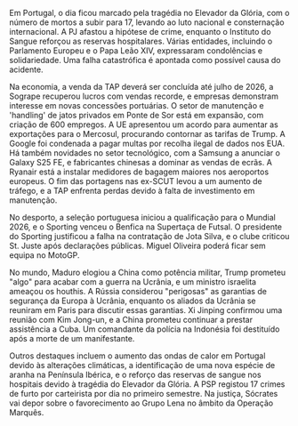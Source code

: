 Em Portugal, o dia ficou marcado pela tragédia no Elevador da Glória, com o número de mortos a subir para 17, levando ao luto nacional e consternação internacional. A PJ afastou a hipótese de crime, enquanto o Instituto do Sangue reforçou as reservas hospitalares. Várias entidades, incluindo o Parlamento Europeu e o Papa Leão XIV, expressaram condolências e solidariedade. Uma falha catastrófica é apontada como possível causa do acidente.

Na economia, a venda da TAP deverá ser concluída até julho de 2026, a Sogrape recuperou lucros com vendas recorde, e empresas demonstram interesse em novas concessões portuárias. O setor de manutenção e 'handling' de jatos privados em Ponte de Sor está em expansão, com criação de 600 empregos. A UE apresentou um acordo para aumentar as exportações para o Mercosul, procurando contornar as tarifas de Trump. A Google foi condenada a pagar multas por recolha ilegal de dados nos EUA. Há também novidades no setor tecnológico, com a Samsung a anunciar o Galaxy S25 FE, e fabricantes chinesas a dominar as vendas de ecrãs. A Ryanair está a instalar medidores de bagagem maiores nos aeroportos europeus. O fim das portagens nas ex-SCUT levou a um aumento de tráfego, e a TAP enfrenta perdas devido à falta de investimento em manutenção.

No desporto, a seleção portuguesa iniciou a qualificação para o Mundial 2026, e o Sporting venceu o Benfica na Supertaça de Futsal. O presidente do Sporting justificou a falha na contratação de Jota Silva, e o clube criticou St. Juste após declarações públicas. Miguel Oliveira poderá ficar sem equipa no MotoGP.

No mundo, Maduro elogiou a China como potência militar, Trump prometeu "algo" para acabar com a guerra na Ucrânia, e um ministro israelita ameaçou os houthis. A Rússia considerou "perigosas" as garantias de segurança da Europa à Ucrânia, enquanto os aliados da Ucrânia se reuniram em Paris para discutir essas garantias. Xi Jinping confirmou uma reunião com Kim Jong-un, e a China prometeu continuar a prestar assistência a Cuba. Um comandante da polícia na Indonésia foi destituído após a morte de um manifestante.

Outros destaques incluem o aumento das ondas de calor em Portugal devido às alterações climáticas, a identificação de uma nova espécie de aranha na Península Ibérica, e o reforço das reservas de sangue nos hospitais devido à tragédia do Elevador da Glória. A PSP registou 17 crimes de furto por carteirista por dia no primeiro semestre. Na justiça, Sócrates vai depor sobre o favorecimento ao Grupo Lena no âmbito da Operação Marquês.